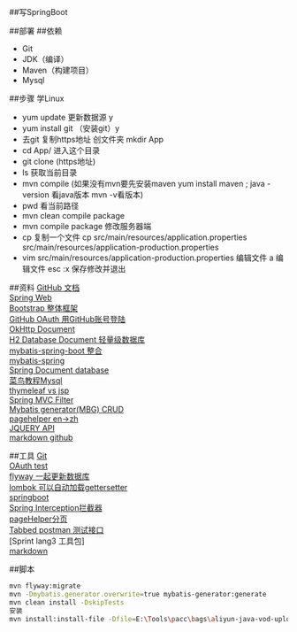 ##写SpringBoot

##部署
##依赖
- Git
- JDK（编译）
- Maven（构建项目）
- Mysql 

##步骤
学Linux
- yum update 更新数据源  y
- yum install git （安装git）y
- 去git 复制https地址   创文件夹  mkdir App
- cd App/  进入这个目录
- git clone (https地址)
- ls 获取当前目录
- mvn compile (如果没有mvn要先安装maven yum install maven ; java -version 看java版本 mvn -v看版本)
- pwd 看当前路径
- mvn clean compile package
- mvn compile package
修改服务器端
- cp 复制一个文件
     cp src/main/resources/application.properties  src/main/resources/application-production.properties
- vim src/main/resources/application-production.properties 编辑文件
   a 编辑文件 esc  :x 保存修改并退出

##资料
[GitHub 文档](https://github.com/Cassiezys/Spbbt)  
[Spring Web](https://spring.io/guides/gs/serving-web-content/)  
[Bootstrap 整体框架](https://v3.bootcss.com/components)  
[GitHub OAuth 用GitHub账号登陆](https://developer.github.com/apps/building-oauth-apps/creating-an-oauth-app/)  
[OkHttp Document ](https://square.github.io/okhttp/)  
[H2 Database Document 轻量级数据库](http://www.h2database.com/)  
[mybatis-spring-boot 整合](http://mybatis.org/spring-boot-starter/mybatis-spring-boot-autoconfigure/)      
[mybatis-spring](http://mybatis.org/spring/)    
[Spring Document database](https://docs.spring.io/spring-boot/docs/current/reference/html/spring-boot-features.html#boot-features-embedded-database-support)    
[菜鸟教程Mysql](https://www.runoob.com/mysql/mysql-tutorial.html)  
[thymeleaf vs jsp](https://www.thymeleaf.org/doc/tutorials/3.0/usingthymeleaf.html)   
[Spring MVC Filter](https://docs.spring.io/spring/docs/current/spring-framework-reference/web.html#mvc-cors-processing)     
[Mybatis generator(MBG) CRUD](http://mybatis.org/generator/)  
[pagehelper en->zh](https://github.com/pagehelper/Mybatis-PageHelper/blob/master/wikis/zh/HowToUse.md)  
[JQUERY API](https://api.jquery.com/)    
[markdown github](https://github.com/pandao/editor.md)


##工具
[Git](https://github.com/)  
[OAuth test](https://developer.github.com/apps/building-oauth-apps/authorizing-oauth-apps/)  
[flyway 一起更新数据库](https://flywaydb.org/getstarted/firststeps/maven)  
[lombok 可以自动加载gettersetter](https://projectlombok.org/setup/maven)  
[springboot](https://docs.spring.io/spring-boot/docs/current/reference/html/using-spring-boot.html#using-boot-devtools)    
[Spring Interception拦截器](https://docs.spring.io/spring/docs/current/spring-framework-reference/web.html#mvc-handlermapping-interceptor)  
[pageHelper分页](https://github.com/pagehelper/Mybatis-PageHelper)   
[Tabbed postman 测试接口](chrome-extension://coohjcphdfgbiolnekdpbcijmhambjff/index.html)  
[Sprint lang3 工具包]  
[markdown ](https://pandao.github.io/editor.md/)

##脚本

```bash
mvn flyway:migrate
mvn -Dmybatis.generator.overwrite=true mybatis-generator:generate
mvn clean install -DskipTests
安装
mvn install:install-file -Dfile=E:\Tools\pacc\bags\aliyun-java-vod-upload-1.3.1.jar -DgroupId=com.aliyun -DartifactId=aliyun-java-vod-upload -Dversion=1.3.1 -Dpackaging=jar

```
